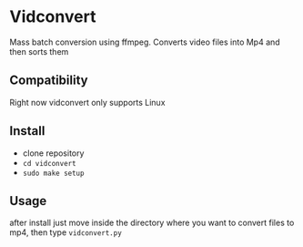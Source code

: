 # Vidconvert
Mass batch conversion using ffmpeg.
Converts video files into Mp4 and then sorts them
## Compatibility
Right now vidconvert only supports Linux

## Install
- clone repository
- `cd vidconvert`
- `sudo make setup`

## Usage
after install just move inside the directory where you want to convert files to mp4, 
then type `vidconvert.py`

